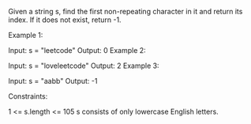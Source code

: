 Given a string s, find the first non-repeating character in it and return its index. If it does not exist, return -1.

Example 1:

Input: s = "leetcode"
Output: 0
Example 2:

Input: s = "loveleetcode"
Output: 2
Example 3:

Input: s = "aabb"
Output: -1

Constraints:

1 <= s.length <= 105
s consists of only lowercase English letters.
